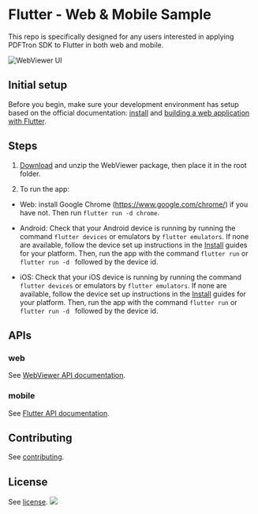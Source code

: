 # Flutter - Web & Mobile Sample

This repo is specifically designed for any users interested in applying PDFTron SDK to Flutter in both web and mobile.

![WebViewer UI](https://www.pdftron.com/downloads/pl/webviewer-ui.png)

## Initial setup

Before you begin, make sure your development environment has setup based on the official documentation: [install](https://flutter.dev/docs/get-started/install) and [building a web application with Flutter](https://flutter.dev/docs/get-started/web).

## Steps

1. [Download](https://www.pdftron.com/documentation/web/download/web/) and unzip the WebViewer package, then place it in the root folder.

2. To run the app:

- Web: install Google Chrome (https://www.google.com/chrome/) if you have not. Then run `flutter run -d chrome`.

- Android:
Check that your Android device is running by running the command `flutter devices` or emulators by `flutter emulators`. If none are available, follow the device set up instructions in the [Install](https://flutter.dev/docs/get-started/install) guides for your platform. Then, run the app with the command `flutter run` or `flutter run -d ` followed by the device id.

- iOS:
Check that your iOS device is running by running the command `flutter devices` or emulators by `flutter emulators`. If none are available, follow the device set up instructions in the [Install](https://flutter.dev/docs/get-started/install) guides for your platform. Then, run the app with the command `flutter run` or `flutter run -d ` followed by the device id.


## APIs

### web

See [WebViewer API documentation](https://www.pdftron.com/documentation/web/guides/ui/apis).

### mobile

See [Flutter API documentation](https://github.com/PDFTron/pdftron-flutter#apis).
## Contributing

See [contributing](./CONTRIBUTING.md).

## License

See [license](./LICENSE).
![](https://onepixel.pdftron.com/webviewer-flutter-sample)
